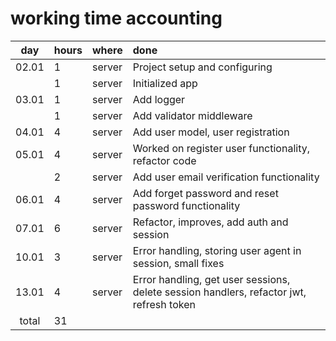 
# working time accounting

|  day | hours |  where | done |
|:-----:|:-----|:-------|:-----|
| 02.01 |  1   | server |Project setup and configuring |
|       |  1   | server |Initialized app |
| 03.01 |  1   | server |Add logger |
|       |  1   | server |Add validator middleware |
| 04.01 |  4   | server |Add user model, user registration|
| 05.01 |  4   | server |Worked on register user functionality, refactor code|
|       |  2   | server |Add user email verification functionality|
| 06.01 |  4   | server |Add forget password and reset password functionality|
| 07.01 |  6   | server |Refactor, improves, add auth and session|
| 10.01 |  3   | server |Error handling, storing user agent in session, small fixes|
| 13.01 |  4   | server |Error handling, get user sessions, delete session handlers, refactor jwt, refresh token|
| total |  31  | 

